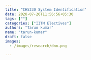 ```yaml
---
title: "CH5230 System Identification"
date: 2020-07-26T11:56:56+05:30
tags: [""]
categories: ["IITM Electives"]
authors: "Tarun kumar"
name: "tarun-kumar"
draft: false
images:
  - /images/research/dnn.png

---
```

